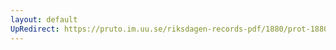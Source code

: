 ```yaml
---
layout: default
UpRedirect: https://pruto.im.uu.se/riksdagen-records-pdf/1880/prot-1880--fk--017/prot-1880--fk--017_035.pdf
---
```

